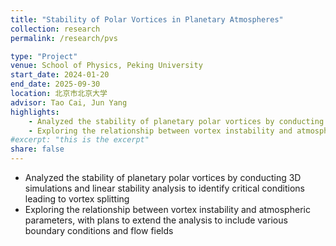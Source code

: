 ```yaml
---
title: "Stability of Polar Vortices in Planetary Atmospheres"
collection: research
permalink: /research/pvs

type: "Project"
venue: School of Physics, Peking University
start_date: 2024-01-20
end_date: 2025-09-30
location: 北京市北京大学
advisor: Tao Cai, Jun Yang
highlights:
    - Analyzed the stability of planetary polar vortices by conducting 3D simulations and linear stability analysis to identify critical conditions leading to vortex splitting
    - Exploring the relationship between vortex instability and atmospheric parameters, with plans to extend the analysis to include various boundary conditions and flow fields
#excerpt: "this is the excerpt"
share: false
---
```


- Analyzed the stability of planetary polar vortices by conducting 3D simulations and linear stability analysis to identify critical conditions leading to vortex splitting
- Exploring the relationship between vortex instability and atmospheric parameters, with plans to extend the analysis to include various boundary conditions and flow fields

